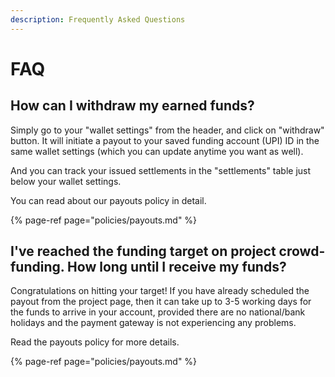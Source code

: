 ```yaml
---
description: Frequently Asked Questions
---
```


# FAQ

## How can I withdraw my earned funds?

Simply go to your "wallet settings" from the header, and click on "withdraw" button. It will initiate a payout to your saved funding account \(UPI\) ID in the same wallet settings \(which you can update anytime you want as well\).

And you can track your issued settlements in the "settlements" table just below your wallet settings.

You can read about our payouts policy in detail.

{% page-ref page="policies/payouts.md" %}

## I've reached the funding target on project crowd-funding. How long until I receive my funds?

Congratulations on hitting your target! If you have already scheduled the payout from the project page, then it can take up to 3-5 working days for the funds to arrive in your account, provided there are no national/bank holidays and the payment gateway is not experiencing any problems. 

Read the payouts policy for more details.

{% page-ref page="policies/payouts.md" %}

